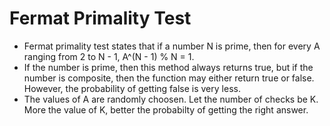 # Fermat Primality Test

- Fermat primality test states that if a number N is prime, then for every A
ranging from 2 to N - 1, A^(N - 1) % N = 1.
- If the number is prime, then this method always returns true, but if the
number is composite, then the function may either return true or false. However,
the probability of getting false is very less.
- The values of A are randomly choosen. Let the number of checks be K. More the
value of K, better the probabilty of getting the right answer.
